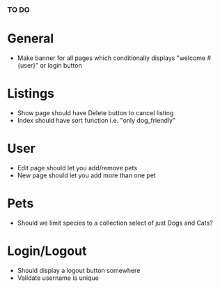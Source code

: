 ### TO DO ###

# General


* Make banner for all pages which conditionally displays "welcome #{user}" or login button


# Listings

* Show page should have Delete button to cancel listing
* Index should have sort function i.e. "only dog_friendly"

# User

* Edit page should let you add/remove pets
* New page should let you add more than one pet


# Pets

* Should we limit species to a collection select of just Dogs and Cats?

# Login/Logout

* Should display a logout button somewhere
* Validate username is unique
